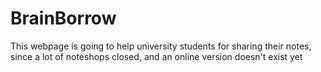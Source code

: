 # BrainBorrow

This webpage is going to help university students for sharing their notes, since a lot of noteshops closed, and an online version doesn't exist yet
